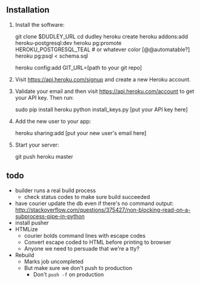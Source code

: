## Installation


1. Install the software:

    git clone $DUDLEY_URL
    cd dudley
    heroku create
    heroku addons:add heroku-postgresql:dev
    heroku pg:promote HEROKU_POSTGRESQL_TEAL # or whatever color [@@automatable?]
    heroku pg:psql < schema.sql
    
    heroku config:add GIT_URL=[path to your git repo]

2. Visit <https://api.heroku.com/signup> and create a new Heroku account.
3. Validate your email and then visit <https://api.heroku.com/account> to get your API key. Then run:

    sudo pip install heroku
    python install_keys.py [put your API key here]

4. Add the new user to your app:

    heroku sharing:add [put your new user's email here]

5. Start your server:
    
    git push heroku master

## todo

 - builder runs a real build process
   - check status codes to make sure build succeeded
 - have courier update the db even if there's no command output:
 http://stackoverflow.com/questions/375427/non-blocking-read-on-a-subprocess-pipe-in-python
 - install pusher
 - HTMLize
   - courier bolds command lines with escape codes
   - Convert escape coded to HTML before printing to browser
   - Anyone we need to persuade that we're a tty?
 - Rebuild
   - Marks job uncompleted
   - But make sure we don't push to production
     - Don't `push -f` on production

 
